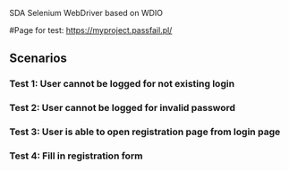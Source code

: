SDA Selenium WebDriver based on WDIO

#Page for test: https://myproject.passfail.pl/
## Scenarios
### Test 1: User cannot be logged for not existing login
### Test 2: User cannot be logged for invalid password
### Test 3: User is able to open registration page from login page
### Test 4: Fill in registration form
